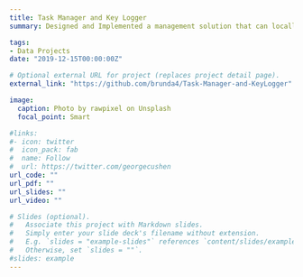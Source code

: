 ```yaml
---
title: Task Manager and Key Logger
summary: Designed and Implemented a management solution that can locally monitor and control a Linux System.Designed Python GUI module that monitors and navigates through real-time Disk, Network, CPU Statistics data.Programmed and Deployed into the kernel a key logger that logs the key strokes and displays on the terminal 

tags:
- Data Projects
date: "2019-12-15T00:00:00Z"

# Optional external URL for project (replaces project detail page).
external_link: "https://github.com/brunda4/Task-Manager-and-KeyLogger"

image:
  caption: Photo by rawpixel on Unsplash
  focal_point: Smart

#links:
#- icon: twitter
#  icon_pack: fab
#  name: Follow
#  url: https://twitter.com/georgecushen
url_code: ""
url_pdf: ""
url_slides: ""
url_video: ""

# Slides (optional).
#   Associate this project with Markdown slides.
#   Simply enter your slide deck's filename without extension.
#   E.g. `slides = "example-slides"` references `content/slides/example-slides.md`.
#   Otherwise, set `slides = ""`.
#slides: example
---
```

